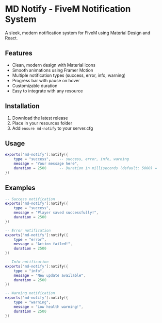 # MD Notify - FiveM Notification System

A sleek, modern notification system for FiveM using Material Design and React.

## Features

- Clean, modern design with Material Icons
- Smooth animations using Framer Motion
- Multiple notification types (success, error, info, warning)
- Progress bar with pause on hover
- Customizable duration
- Easy to integrate with any resource

## Installation

1. Download the latest release
2. Place in your resources folder
3. Add `ensure md-notify` to your server.cfg

## Usage

```lua
exports['md-notify']:notify({
    type = "success",    -- success, error, info, warning
    message = "Your message here",
    duration = 2500      -- Duration in milliseconds (default: 5000) = 5 seconds
})
```

## Examples

```lua
-- Success notification
exports['md-notify']:notify({
    type = "success",
    message = "Player saved successfully!",
    duration = 2500
})

-- Error notification
exports['md-notify']:notify({
    type = "error",
    message = "Action failed!",
    duration = 2500
})

-- Info notification
exports['md-notify']:notify({
    type = "info",
    message = "New update available",
    duration = 2500
})

-- Warning notification
exports['md-notify']:notify({
    type = "warning",
    message = "Low health warning!",
    duration = 2500
})
```
